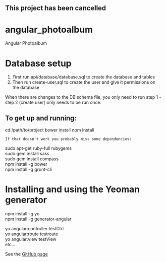 ## This project has been cancelled

# angular_photoalbum
Angular Photoalbum

# Database setup
 1. First run api/database/database.sql to create the database and tables
 2. Then run create-user.sql to create the user and give it permissions on the database

 When there are changes to the DB schema file, you only need to run step 1 - step 2 (create user) only needs to be run once.

## To get up and running:
cd /path/to/project
bower install
npm install

`If that doesn't work you probably miss some dependencies:`

sudo apt-get ruby-full rubygems  
sudo gem install sass  
sudo gem install compass  
npm install -g bower  
npm install -g grunt-cli  

# Installing and using the Yeoman generator

npm install -g yo  
npm install -g generator-angular  

yo angular:controller testCtrl  
yo angular:route testroute  
yo angular:view testView  
etc...  
  
See the [GitHub page](https://github.com/yeoman/generator-angular)
